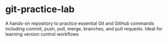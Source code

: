 # git-practice-lab
A hands-on repository to practice essential Git and GitHub commands including commit, push, pull, merge, branches, and pull requests. Ideal for learning version control workflows
